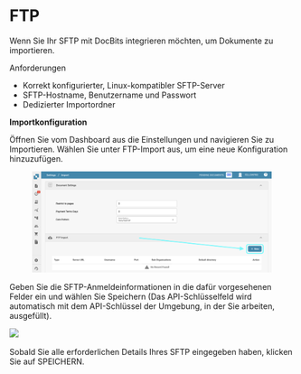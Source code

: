 # FTP

Wenn Sie Ihr SFTP mit DocBits integrieren möchten, um Dokumente zu importieren.

Anforderungen

* Korrekt konfigurierter, Linux-kompatibler SFTP-Server
* SFTP-Hostname, Benutzername und Passwort
* Dedizierter Importordner

**Importkonfiguration**

Öffnen Sie vom Dashboard aus die Einstellungen und navigieren Sie zu Importieren. Wählen Sie unter FTP-Import aus, um eine neue Konfiguration hinzuzufügen.

<figure><img src="../../.gitbook/assets/ftp1.png" alt=""><figcaption></figcaption></figure>

Geben Sie die SFTP-Anmeldeinformationen in die dafür vorgesehenen Felder ein und wählen Sie Speichern (Das API-Schlüsselfeld wird automatisch mit dem API-Schlüssel der Umgebung, in der Sie arbeiten, ausgefüllt).

![](https://lh7-us.googleusercontent.com/m11trSpnDmv9aco98vPG6xuIhYxngp6TauG7lDYEWB2VguNmX0ypXMi3Fc4Ey6V4Iy_YwOy4Zooh3rj_WoAQ3PQgVIjw5vqToOuq_lIxN7IqPE2fv1puzsnEO96y5mn5FHjFtC1wYrEf9sxjHk1GL2I)

Sobald Sie alle erforderlichen Details Ihres SFTP eingegeben haben, klicken Sie auf SPEICHERN.
